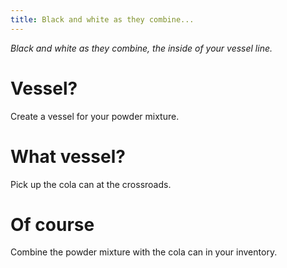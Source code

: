 ```yaml
---
title: Black and white as they combine...
---
```


_Black and white as they combine, the inside of your vessel line._

# Vessel?
Create a vessel for your powder mixture.

# What vessel?
Pick up the cola can at the crossroads.

# Of course
Combine the powder mixture with the cola can in your inventory.
